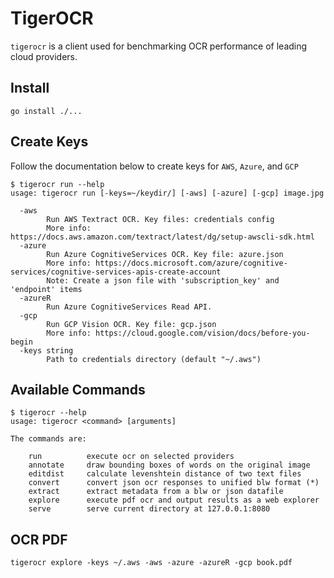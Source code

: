 # TigerOCR

`tigerocr` is a client used for benchmarking OCR performance of leading cloud providers.

## Install

```
go install ./...
```

## Create Keys

Follow the documentation below to create keys for `AWS`, `Azure`, and `GCP`

```
$ tigerocr run --help
usage: tigerocr run [-keys=~/keydir/] [-aws] [-azure] [-gcp] image.jpg

  -aws
    	Run AWS Textract OCR. Key files: credentials config
    	More info: https://docs.aws.amazon.com/textract/latest/dg/setup-awscli-sdk.html
  -azure
    	Run Azure CognitiveServices OCR. Key file: azure.json
    	More info: https://docs.microsoft.com/azure/cognitive-services/cognitive-services-apis-create-account
    	Note: Create a json file with 'subscription_key' and 'endpoint' items
  -azureR
        Run Azure CognitiveServices Read API.
  -gcp
    	Run GCP Vision OCR. Key file: gcp.json
    	More info: https://cloud.google.com/vision/docs/before-you-begin
  -keys string
    	Path to credentials directory (default "~/.aws")
```

## Available Commands

```
$ tigerocr --help
usage: tigerocr <command> [arguments]

The commands are:

	run     	 execute ocr on selected providers
	annotate	 draw bounding boxes of words on the original image
	editdist	 calculate levenshtein distance of two text files
	convert 	 convert json ocr responses to unified blw format (*)
	extract 	 extract metadata from a blw or json datafile
	explore 	 execute pdf ocr and output results as a web explorer
	serve   	 serve current directory at 127.0.0.1:8080
```

## OCR PDF

```
tigerocr explore -keys ~/.aws -aws -azure -azureR -gcp book.pdf
```

